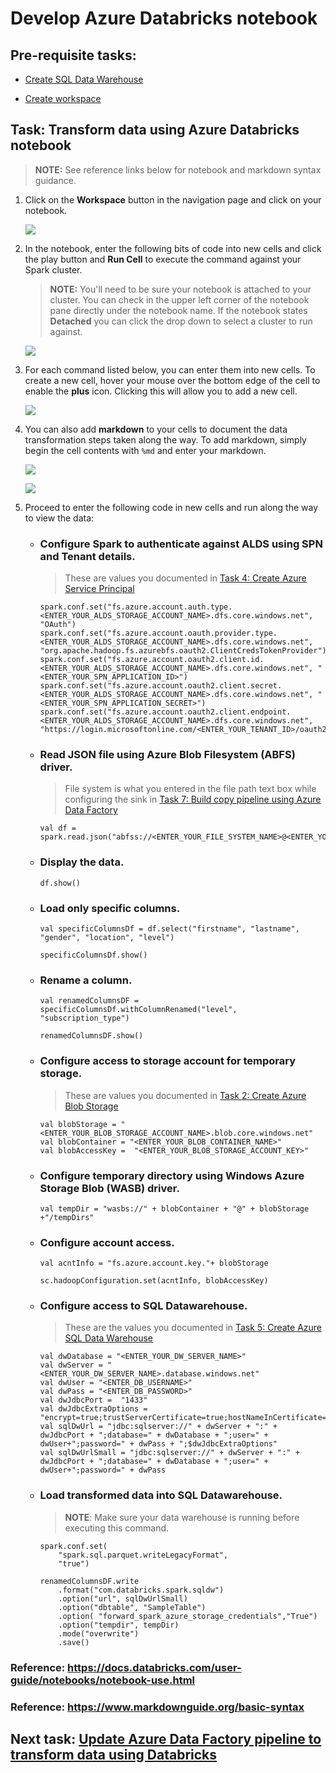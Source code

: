 # Develop Azure Databricks notebook

## Pre-requisite tasks: 
 
 - [Create SQL Data Warehouse](../azure-sql-datawarehouse/provision-azure-sql-data-warehouse.md)

 - [Create workspace](provision-azure-sql-data-warehouse.md)

## Task: Transform data using Azure Databricks notebook

> **NOTE:** See reference links below for notebook and markdown syntax guidance.

1. Click on the **Workspace** button in the navigation page and click on your notebook.

    ![](media/notebook/1.png)

1. In the notebook, enter the following bits of code into new cells and click the play button and **Run Cell** to execute the command against your Spark cluster.

    > **NOTE:** You'll need to be sure your notebook is attached to your cluster. You can check in the upper left corner of the notebook pane directly under the notebook name. If the notebook states **Detached** you can click the drop down to select a cluster to run against. 

    ![](media/notebook/2.png)

1. For each command listed below, you can enter them into new cells. To create a new cell, hover your mouse over the bottom edge of the cell to enable the **plus** icon. Clicking this will allow you to add a new cell.

    ![](media/notebook/3.png)

1. You can also add **markdown** to your cells to document the data transformation steps taken along the way. To add markdown, simply begin the cell contents with `%md` and enter your markdown.

    ![](media/notebook/4.png)

    ![](media/notebook/5.png)

1. Proceed to enter the following code in new cells and run along the way to view the data:

    - ### Configure Spark to authenticate against ALDS using SPN and Tenant details. 
    
        > These are values you documented in [Task 4: Create Azure Service Principal](../azure-ad-service-principal/create-service-principal.md)

        ```
        spark.conf.set("fs.azure.account.auth.type.<ENTER_YOUR_ALDS_STORAGE_ACCOUNT_NAME>.dfs.core.windows.net", "OAuth")
        spark.conf.set("fs.azure.account.oauth.provider.type.<ENTER_YOUR_ALDS_STORAGE_ACCOUNT_NAME>.dfs.core.windows.net", "org.apache.hadoop.fs.azurebfs.oauth2.ClientCredsTokenProvider")
        spark.conf.set("fs.azure.account.oauth2.client.id.<ENTER_YOUR_ALDS_STORAGE_ACCOUNT_NAME>.dfs.core.windows.net", "<ENTER_YOUR_SPN_APPLICATION_ID>")
        spark.conf.set("fs.azure.account.oauth2.client.secret.<ENTER_YOUR_ALDS_STORAGE_ACCOUNT_NAME>.dfs.core.windows.net", "<ENTER_YOUR_SPN_APPLICATION_SECRET>")
        spark.conf.set("fs.azure.account.oauth2.client.endpoint.<ENTER_YOUR_ALDS_STORAGE_ACCOUNT_NAME>.dfs.core.windows.net", "https://login.microsoftonline.com/<ENTER_YOUR_TENANT_ID>/oauth2/token")
        ```

    - ### Read JSON file using Azure Blob Filesystem (ABFS) driver. 
    
        > File system is what you entered in the file path text box while configuring the sink in [Task 7: Build copy pipeline using Azure Data Factory](../azure-data-factory-v2/copy-file-into-adls-gen2.md)

        ```
        val df = spark.read.json("abfss://<ENTER_YOUR_FILE_SYSTEM_NAME>@<ENTER_YOUR_ALDS_STORAGE_ACCOUNT_NAME>.dfs.core.windows.net/small_radio_json.json")
        ```

    - ### Display the data.

        ```
        df.show()
        ```

    - ### Load only specific columns.

        ```
        val specificColumnsDf = df.select("firstname", "lastname", "gender", "location", "level")
        
        specificColumnsDf.show()
        ```

    - ### Rename a column.

        ```
        val renamedColumnsDF = specificColumnsDf.withColumnRenamed("level", "subscription_type")
        
        renamedColumnsDF.show()
        ```
    - ### Configure access to storage account for temporary storage. 
    
        > These are values you documented in [Task 2: Create Azure Blob Storage](../azure-storage/provision-azure-storage-account.md)

        ```
        val blobStorage = "<ENTER_YOUR_BLOB_STORAGE_ACCOUNT_NAME>.blob.core.windows.net"
        val blobContainer = "<ENTER_YOUR_BLOB_CONTAINER_NAME>"
        val blobAccessKey =  "<ENTER_YOUR_BLOB_STORAGE_ACCOUNT_KEY>"
        ``` 

    - ### Configure temporary directory using Windows Azure Storage Blob (WASB) driver.

        ```
        val tempDir = "wasbs://" + blobContainer + "@" + blobStorage +"/tempDirs"
        ```
    
    - ### Configure account access.

        ```
        val acntInfo = "fs.azure.account.key."+ blobStorage
        
        sc.hadoopConfiguration.set(acntInfo, blobAccessKey)
        ```

    - ### Configure access to SQL Datawarehouse. 
    
        > These are the values you documented in [Task 5: Create Azure SQL Data Warehouse](../azure-sql-datawarehouse/provision-azure-sql-data-warehouse.md)

        ```
        val dwDatabase = "<ENTER_YOUR_DW_SERVER_NAME>"
        val dwServer = "<ENTER_YOUR_DW_SERVER_NAME>.database.windows.net"
        val dwUser = "<ENTER_DB_USERNAME>"
        val dwPass = "<ENTER_DB_PASSWORD>"
        val dwJdbcPort =  "1433"
        val dwJdbcExtraOptions = "encrypt=true;trustServerCertificate=true;hostNameInCertificate=*.database.windows.net;loginTimeout=30;"
        val sqlDwUrl = "jdbc:sqlserver://" + dwServer + ":" + dwJdbcPort + ";database=" + dwDatabase + ";user=" + dwUser+";password=" + dwPass + ";$dwJdbcExtraOptions"
        val sqlDwUrlSmall = "jdbc:sqlserver://" + dwServer + ":" + dwJdbcPort + ";database=" + dwDatabase + ";user=" + dwUser+";password=" + dwPass
        ```

    - ### Load transformed data into SQL Datawarehouse.

        > **NOTE**: Make sure your data warehouse is running before executing this command.

        ```
        spark.conf.set(
            "spark.sql.parquet.writeLegacyFormat",
            "true")

        renamedColumnsDF.write
            .format("com.databricks.spark.sqldw")
            .option("url", sqlDwUrlSmall) 
            .option("dbtable", "SampleTable")
            .option( "forward_spark_azure_storage_credentials","True")
            .option("tempdir", tempDir)
            .mode("overwrite")
            .save()
        ```

### Reference: https://docs.databricks.com/user-guide/notebooks/notebook-use.html
### Reference: https://www.markdownguide.org/basic-syntax

## Next task: [Update Azure Data Factory pipeline to transform data using Databricks](../azure-data-factory-v2/transform-data-using-databricks.md)